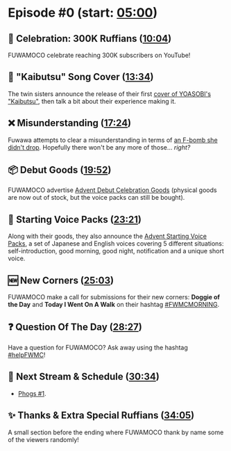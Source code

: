 # Episode #0 (start: [05:00](https://youtu.be/Qd7ohtlOOkQ?t=05m00s))

## 🐾 Celebration: 300K Ruffians ([10:04](https://youtu.be/Qd7ohtlOOkQ?t=10m04s))

FUWAMOCO celebrate reaching 300K subscribers on YouTube!

## 🎤 "Kaibutsu" Song Cover ([13:34](https://youtu.be/Qd7ohtlOOkQ?t=13m34s))

The twin sisters announce the release of their first [cover of YOASOBI's "Kaibutsu"](https://youtu.be/Yr1EI_jYBB8), then talk a bit about their experience making it.

## ❌ Misunderstanding ([17:24](https://youtu.be/Qd7ohtlOOkQ?t=17m24s))

Fuwawa attempts to clear a misunderstanding in terms of [an F-bomb she didn't drop](https://youtu.be/7gTl1TW3j0A). Hopefully there won't be any more of those… *right?*

## 📦 Debut Goods ([19:52](https://youtu.be/Qd7ohtlOOkQ?t=19m52s))

FUWAMOCO advertise [Advent Debut Celebration Goods](https://shop.hololivepro.com/products/hololiveen_advent_debut) (physical goods are now out of stock, but the voice packs can still be bought).

## 📢 Starting Voice Packs ([23:21](https://youtu.be/Qd7ohtlOOkQ?t=23m21s))

Along with their goods, they also announce the [Advent Starting Voice Packs](https://shop.hololivepro.com/en/pages/search-results-page?q=starting%20voice%20advent), a set of Japanese and English voices covering 5 different situations: self-introduction, good morning, good night, notification and a unique short voice.

## 🆕 New Corners ([25:03](https://youtu.be/Qd7ohtlOOkQ?t=25m03s))

FUWAMOCO make a call for submissions for their new corners: **Doggie of the Day** and **Today I Went On A Walk** on their hashtag [#FWMCMORNING](https://twitter.com/hashtag/FWMCMORNING).

## ❓ Question Of The Day ([28:27](https://youtu.be/Qd7ohtlOOkQ?t=28m27s))

Have a question for FUWAMOCO? Ask away using the hashtag [#helpFWMC](https://twitter.com/hashtag/helpFWMC)!

## 📅 Next Stream & Schedule ([30:34](https://youtu.be/Qd7ohtlOOkQ?t=30m34s))

* [Phogs #1](https://youtu.be/7oFqfnRE4p8).

## ✨ Thanks & Extra Special Ruffians ([34:05](https://youtu.be/Qd7ohtlOOkQ?t=34m05s))

A small section before the ending where FUWAMOCO thank by name some of the viewers randomly!
